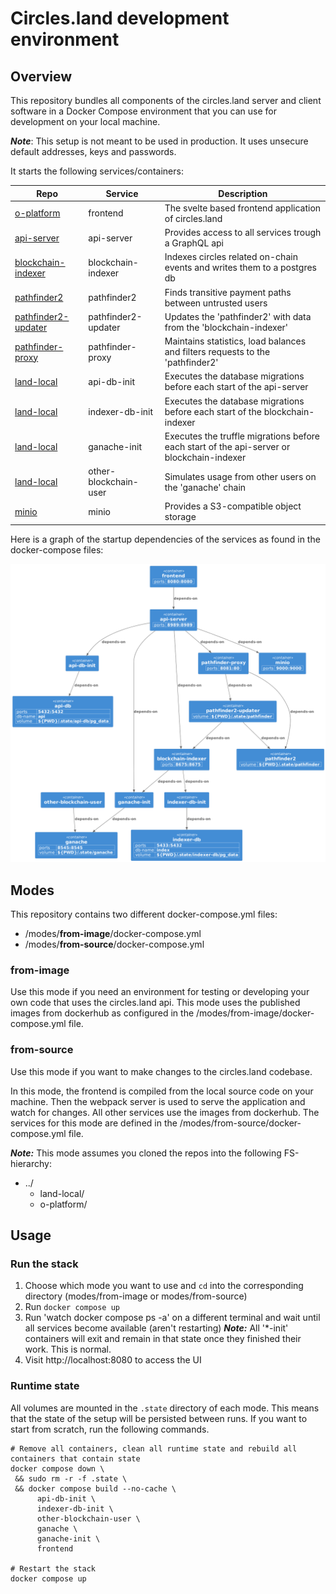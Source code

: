 # Circles.land development environment
## Overview
This repository bundles all components of the circles.land server and client software
in a Docker Compose environment that you can use for development on your local machine.

__*Note*__: This setup is not meant to be used in production.
It uses unsecure default addresses, keys and passwords.

It starts the following services/containers:

| Repo                                                                     | Service               | Description                                                                               |
|--------------------------------------------------------------------------|-----------------------|-------------------------------------------------------------------------------------------|
| [o-platform](https://github.com/CirclesUBI/o-platform)                   | frontend              | The svelte based frontend application of circles.land                                     |
| [api-server](https://github.com/CirclesUBI/api-server)                   | api-server            | Provides access to all services trough a GraphQL api                                      |
| [blockchain-indexer](https://github.com/CirclesUBI/blockchain-indexer)   | blockchain-indexer    | Indexes circles related on-chain events and writes them to a postgres db                  |
| [pathfinder2](https://github.com/CirclesUBI/pathfinder2)                 | pathfinder2           | Finds transitive payment paths between untrusted users                                    | 
| [pathfinder2-updater](https://github.com/CirclesUBI/pathfinder2-updater) | pathfinder2-updater   | Updates the 'pathfinder2' with data from the 'blockchain-indexer'                         | 
| [pathfinder-proxy](https://github.com/CirclesUBI/pathfinder-proxy)       | pathfinder-proxy      | Maintains statistics, load balances and filters requests to the 'pathfinder2'             |
| [land-local](https://github.com/CirclesUBI/land-local)                   | api-db-init           | Executes the database migrations before each start of the api-server                      |
| [land-local](https://github.com/CirclesUBI/land-local)                   | indexer-db-init       | Executes the database migrations before each start of the blockchain-indexer              |
| [land-local](https://github.com/CirclesUBI/land-local)                   | ganache-init          | Executes the truffle migrations before each start of the api-server or blockchain-indexer |
| [land-local](https://github.com/CirclesUBI/land-local)                   | other-blockchain-user | Simulates usage from other users on the 'ganache' chain                                   |
| [minio](https://hub.docker.com/r/minio/minio)                            | minio                 | Provides a S3-compatible object storage                                                   |

Here is a graph of the startup dependencies of the services as found in the docker-compose files:  

![docker compose service startup dependencies](docs/diagrams/out/startup-dependencies.png)

## Modes
This repository contains two different docker-compose.yml files:
* /modes/__from-image__/docker-compose.yml
* /modes/__from-source__/docker-compose.yml

### from-image
Use this mode if you need an environment for testing or developing your own code
that uses the circles.land api. This mode uses the published images from 
dockerhub as configured in the /modes/from-image/docker-compose.yml file.

### from-source
Use this mode if you want to make changes to the circles.land codebase.  

In this mode, the frontend is compiled from the local source code on your machine.
Then the webpack server is used to serve the application and watch for changes.
All other services use the images from dockerhub. The services for this mode are defined 
in the /modes/from-source/docker-compose.yml file.

___Note:___ This mode assumes you cloned the repos into the following FS-hierarchy:  
* ../
  * land-local/
  * o-platform/

## Usage
### Run the stack
1. Choose which mode you want to use and `cd` into the corresponding directory (modes/from-image or modes/from-source)
2. Run `docker compose up`
3. Run 'watch docker compose ps -a' on a different terminal and wait until all services become available (aren't restarting)
___Note:___ All '*-init' containers will exit and remain in that state once they finished their work. This is normal.
4. Visit http://localhost:8080 to access the UI

### Runtime state
All volumes are mounted in the `.state` directory of each mode. This means that the state of the setup
will be persisted between runs. If you want to start from scratch, run the following commands.
```shell
# Remove all containers, clean all runtime state and rebuild all containers that contain state
docker compose down \
 && sudo rm -r -f .state \
 && docker compose build --no-cache \
      api-db-init \
      indexer-db-init \
      other-blockchain-user \
      ganache \
      ganache-init \
      frontend
      
# Restart the stack
docker compose up
```
